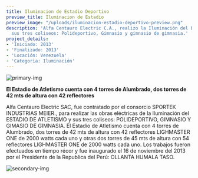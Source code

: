 ```yaml
---
title: Iluminacion de Estadio Deportivo
preview_title: Iluminacion de Estadio
preview_image: "/uploads/iluminacion-estadio-deportivo-preview.png"
description: 'Alfa Centauro Electric C.A., realizo la Iluminación del Estadio  de  Atletismo  y
  sus tres coliseos: Polideportivo, Gimnasio y gimnasio de gimnasia.'
project_details:
- 'Iniciado: 2013'
- 'Finalizado: 2013'
- 'Locación: Venezuela'
- 'Categoria: Iluminación'
---
```


![primary-img](/uploads/estadio-deportivo-1.png)

**El Estadio de Atletismo cuenta con 4 torres de Alumbrado, dos torres de 42 mts de altura con 42 reflectores**

Alfa Centauro Electric SAC, fue contratado por el consorcio SPORTEK INDUSTRIAS MEIER., para realizar las obras eléctricas de la Iluminación del ESTADIO DE ATLETISMO y sus tres coliseos: POLIDEPORTIVO, GIMNASIO Y GIMASIO DE GIMNASIA. El Estadio de Atletismo cuenta con 4 torres de Alumbrado, dos torres de 42 mts de altura con 42 reflectores LIGHMASTER ONE de 2000 watts cada uno y otras dos torres de 45 mts de altura con 54 reflectores LIGHMASTER ONE de 2000 watts cada uno. Los trabajos fueron efectuados en tiempo récor y fue inaugurado el 16 de noviembre del 2013 por el Presidente de la Republica del Perú: OLLANTA HUMALA TASO.

![secondary-img](/uploads/estadio-deportivo-2.png)
